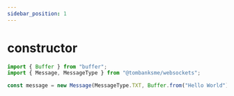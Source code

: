 ```yaml
---
sidebar_position: 1
---
```


# constructor

```typescript
import { Buffer } from "buffer";
import { Message, MessageType } from "@tombanksme/websockets";

const message = new Message(MessageType.TXT, Buffer.from("Hello World"));
```
